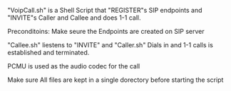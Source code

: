 "VoipCall.sh" is a Shell Script that "REGISTER"s SIP endpoints and "INVITE"s Caller and Callee and does 1-1 call.

Preconditoins: Make seure the Endpoints are created on SIP server

"Callee.sh" liestens to "INVITE" and "Caller.sh" Dials in and 1-1 calls is established and terminated.

PCMU is used as the audio codec for the call

Make sure All files are kept in a single dorectory before starting the script
